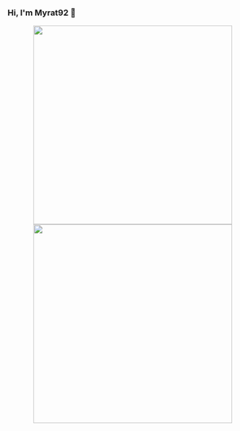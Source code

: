 ### Hi, I'm Myrat92 👋

<p align = "center">
  <img src = "https://github-readme-stats.vercel.app/api?username=myrat92&show_icons=true&theme=bear" width = 400>
  <img src = "https://github-readme-streak-stats.herokuapp.com?user=myrat92&theme=dark&hide_border=true" width = 400>
</p>

<!--
**Myrat92/Myrat92** is a ✨ _special_ ✨ repository because its `README.md` (this file) appears on your GitHub profile.

Here are some ideas to get you started:

- 🔭 I’m currently working on ...
- 🌱 I’m currently learning ...
- 👯 I’m looking to collaborate on ...
- 🤔 I’m looking for help with ...
- 💬 Ask me about ...
- 📫 How to reach me: ...
- 😄 Pronouns: ...
- ⚡ Fun fact: ...
-->
